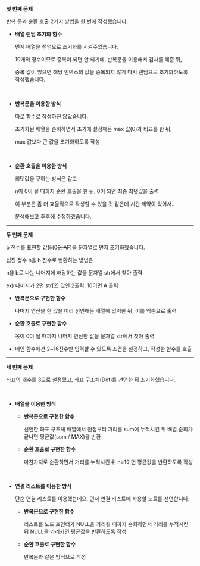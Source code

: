 **첫 번째 문제**

   반복 문과 순환 호출 2가지 방법을 한 번에 작성했습니다.


   * **배열 랜덤 초기화 함수**   

       먼저 배열을 랜덤으로 초기화를 시켜주었습니다.

       10개의 정수이므로 중복이 되면 안 되기에, 반복문을 이용해서 검사를 해준 뒤,

       중복 값이 있으면 해당 인덱스의 값을 중복되지 않게 다시 랜덤으로 초기화하도록 작성했습니다.

​

   * **반복문을 이용한 방식**   

       따로 함수로 작성하진 않았습니다.

       초기화된 배열을 순회하면서 초기에 설정해둔 max 값(0)과 비교를 한 뒤,

       max 값보다 큰 값을 초기화하도록 작성

​

   * **순환 호출을 이용한 방식**   

       최댓값을 구하는 방식은 같고

       n이 0이 될 때까지 순환 호출을 한 뒤, 0이 되면 최종 최댓값을 출력

       이 부분은 좀 더 효율적으로 작성할 수 있을 것 같은데 시간 제약이 있어서..

       분석해보고 추후에 수정하겠습니다.

-------------   
   

   

**두 번째 문제**

   b 진수를 표현할 값들(0~~9, A~~F)을 문자열로 먼저 초기화했습니다.


   십진 정수 n을 b 진수로 변환하는 방법은

   n을 b로 나눈 나머지에 해당하는 값을 문자열 str에서 찾아 출력

   ex) 나머지가 2면 str[2] 값인 2출력, 10이면 A 출력
​

   * **반복문으로 구현한 함수**   

       나머지 연산을 한 값을 미리 선언해둔 배열에 입력한 뒤, 이를 역순으로 출력

   * **순환 호출로 구현한 함수**   

       몫이 0이 될 때까지 나머지 연산한 값을 문자열 str에서 찾아 출력

   * 메인 함수에선 2~16진수만 입력할 수 있도록 조건을 설정하고, 작성한 함수를 호출

------------------   
   

   
   
**세 번째 문제**

   좌표의 개수를 3으로 설정했고, 좌표 구조체(Dot)를 선언한 뒤 초기화했습니다.

​

   * **배열을 이용한 방식**

       * **반복문으로 구현한 함수**   

           선언한 좌표 구조체 배열에서 원점부터 거리를 sum에 누적시킨 뒤
           배열 순회가 끝나면 평균값(sum / MAX)을 반환

       * **순환 호출로 구현한 함수**   

           마찬가지로 순환하면서 거리를 누적시킨 뒤 n=1이면 평균값을 반환하도록 작성

​

   * **연결 리스트를 이용한 방식**   

       단순 연결 리스트를 이용했는데요, 먼저 연결 리스트에 사용할 노트를 선언합니다.

       * **반복문으로 구현한 함수**   

           리스트를 노드 포인터가 NULL을 가리킬 때까지 순회하면서 거리를 누적시킨 뒤 NULL을 가리키면 평균값을 반환하도록 작성

       * **순환 호출로 구현한 함수**   

           반복문과 같은 방식으로 작성